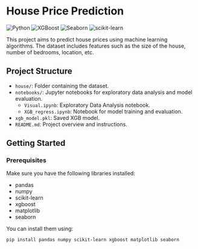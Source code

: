 # House Price Prediction

![Python](https://img.shields.io/badge/Python-3.11+-brightgreen)
![XGBoost](https://img.shields.io/badge/XGBoost-v2.1.0-orange)
![Seaborn](https://img.shields.io/badge/Seaborn-v0.13.2-blue)
![scikit-learn](https://img.shields.io/badge/scikit--learn-v1.5.1-yellow)

This project aims to predict house prices using machine learning algorithms. The dataset includes features such as the size of the house, number of bedrooms, location, etc.

## Project Structure

- `house/`: Folder containing the dataset.
- `notebooks/`: Jupyter notebooks for exploratory data analysis and model evaluation.
  - `Visual.ipynb`: Exploratory Data Analysis notebook.
  - `XGB_regress.ipynb`: Notebook for model training and evaluation.
- `xgb_model.pkl`: Saved XGB model.
- `README.md`: Project overview and instructions.

## Getting Started

### Prerequisites

Make sure you have the following libraries installed:
- pandas
- numpy
- scikit-learn
- xgboost
- matplotlib
- seaborn

You can install them using:
```bash
pip install pandas numpy scikit-learn xgboost matplotlib seaborn
